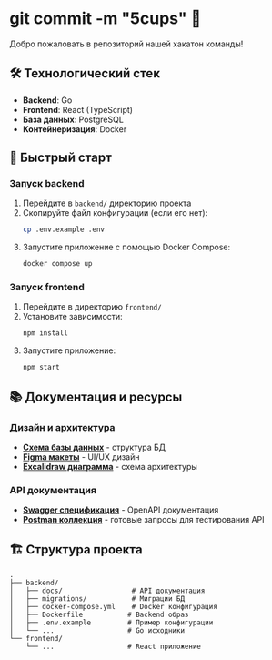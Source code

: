 # git commit -m "5cups" 🚀

Добро пожаловать в репозиторий нашей хакатон команды!

## 🛠 Технологический стек

- **Backend**: Go
- **Frontend**: React (TypeScript)
- **База данных**: PostgreSQL
- **Контейнеризация**: Docker

## 🚀 Быстрый старт

### Запуск backend

1. Перейдите в `backend/` директорию проекта
2. Скопируйте файл конфигурации (если его нет):
   ```bash
   cp .env.example .env
   ```
3. Запустите приложение с помощью Docker Compose:
   ```bash
   docker compose up
   ```

### Запуск frontend

1. Перейдите в директорию `frontend/`
2. Установите зависимости:
   ```bash
   npm install
   ```
3. Запустите приложение:
   ```bash
   npm start
   ```

## 📚 Документация и ресурсы

### Дизайн и архитектура
- **[Схема базы данных](https://drawsql.app/teams/hestia/diagrams/hackathon)** - структура БД
- **[Figma макеты](https://www.figma.com/design/Tl276scJZDawc9FndyJj6J/git-commit--m-%225cups%22_%D0%A5%D0%90%D0%9A%D0%90%D0%A2%D0%9E%D0%9D-2025?node-id=0-1&t=Q8rZcXJjDx81rw8W-1)** - UI/UX дизайн
- **[Excalidraw диаграмма](https://excalidraw.com/#json=GsjVGws9bCNiUD0ueCLtb,GV1YvhQb3dQs3_oAvf_1_w)** - схема архитектуры

### API документация
- **[Swagger спецификация](backend/docs/swagger.yaml)** - OpenAPI документация
- **[Postman коллекция](backend/docs/hackthon.json)** - готовые запросы для тестирования API

## 🏗 Структура проекта

```
.
├── backend/
│   ├── docs/                 # API документация
│   ├── migrations/           # Миграции БД
│   ├── docker-compose.yml    # Docker конфигурация
│   ├── Dockerfile           # Backend образ
│   ├── .env.example         # Пример конфигурации
│   └── ...                  # Go исходники
└── frontend/
    └── ...                  # React приложение
```
